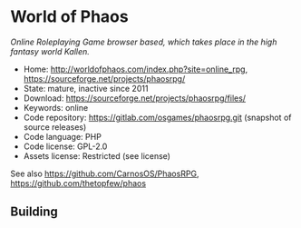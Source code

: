 # World of Phaos

_Online Roleplaying Game browser based, which takes place in the high fantasy world Kallen._

- Home: http://worldofphaos.com/index.php?site=online_rpg, https://sourceforge.net/projects/phaosrpg/
- State: mature, inactive since 2011
- Download: https://sourceforge.net/projects/phaosrpg/files/
- Keywords: online
- Code repository: https://gitlab.com/osgames/phaosrpg.git (snapshot of source releases)
- Code language: PHP
- Code license: GPL-2.0
- Assets license: Restricted (see license)

See also https://github.com/CarnosOS/PhaosRPG, https://github.com/thetopfew/phaos

## Building
